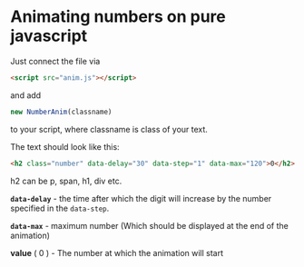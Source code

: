 # Animating numbers on pure javascript

Just connect the file via
```html 
<script src="anim.js"></script>
```
and add
```js
new NumberAnim(classname)
```  
to your script, where classname is class of your text.

The text should look like this:
```html
<h2 class="number" data-delay="30" data-step="1" data-max="120">0</h2>
```

h2 can be p, span, h1, div etc.


**`data-delay`** - the time after which the digit will increase by the number specified in the `data-step`.

**`data-max`** - maximum number (Which should be displayed at the end of the animation)

**value** ( 0 ) - The number at which the animation will start
